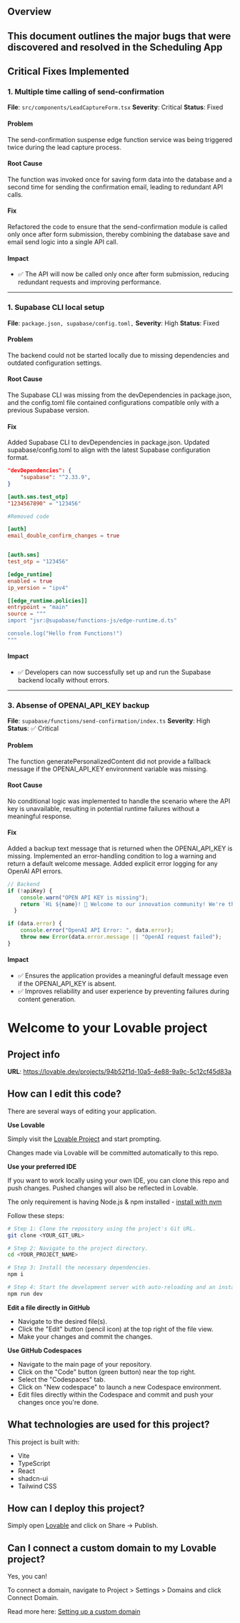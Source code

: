 ## Overview

This document outlines the major bugs that were discovered and resolved in the
Scheduling App
---

## Critical Fixes Implemented

### 1. Multiple time calling of send-confirmation

**File**: `src/components/LeadCaptureForm.tsx`
**Severity**: Critical
**Status**: Fixed

#### Problem

The send-confirmation suspense edge function service was being triggered twice during the lead capture process.

#### Root Cause

The function was invoked once for saving form data into the database and a second time for sending the confirmation email, leading to redundant API calls.

#### Fix

Refactored the code to ensure that the send-confirmation module is called only once after form submission, thereby combining the database save and email send logic into a single API call.

#### Impact

- ✅ The API will now be called only once after form submission, reducing redundant requests and improving performance.

---

### 1. Supabase CLI local setup

**File**: `package.json, supabase/config.toml,`
**Severity**: High
**Status**: Fixed

#### Problem

The backend could not be started locally due to missing dependencies and outdated configuration settings.

#### Root Cause

The Supabase CLI was missing from the devDependencies in package.json, and the config.toml file contained configurations compatible only with a previous Supabase version.

#### Fix

Added Supabase CLI to devDependencies in package.json.
Updated supabase/config.toml to align with the latest Supabase configuration format.

```json
"devDependencies": {
    "supabase": "^2.33.9",
}
```

```toml
[auth.sms.test_otp]
"1234567890" = "123456"

#Removed code

[auth]
email_double_confirm_changes = true


[auth.sms]
test_otp = "123456"

[edge_runtime]
enabled = true
ip_version = "ipv4"

[[edge_runtime.policies]]
entrypoint = "main"
source = """
import "jsr:@supabase/functions-js/edge-runtime.d.ts"

console.log("Hello from Functions!")
"""

```

#### Impact

- ✅ Developers can now successfully set up and run the Supabase backend locally without errors.

---

### 3. Absense of OPENAI_API_KEY backup

**File**: `supabase/functions/send-confirmation/index.ts`
**Severity**: High
**Status**: ✅ Critical

#### Problem

The function generatePersonalizedContent did not provide a fallback message if the OPENAI_API_KEY environment variable was missing.

#### Root Cause

No conditional logic was implemented to handle the scenario where the API key is unavailable, resulting in potential runtime failures without a meaningful response.

#### Fix

Added a backup text message that is returned when the OPENAI_API_KEY is missing.
Implemented an error-handling condition to log a warning and return a default welcome message.
Added explicit error logging for any OpenAI API errors.

```ts
// Backend
if (!apiKey) {
    console.warn("OPEN API KEY is missing");
    return `Hi ${name}! 🚀 Welcome to our innovation community! We're thrilled to have someone from the ${industry} industry join us. Get ready to discover cutting-edge insights, connect with fellow innovators, and unlock new opportunities that will transform how you work. This is just the beginning of your innovation journey!`;
  }

if (data.error) {
    console.error("OpenAI API Error: ", data.error);
    throw new Error(data.error.message || "OpenAI request failed");
}
```

#### Impact

- ✅ Ensures the application provides a meaningful default message even if the OPENAI_API_KEY is absent.
- ✅ Improves reliability and user experience by preventing failures during content generation.

# Welcome to your Lovable project

## Project info

**URL**: <https://lovable.dev/projects/94b52f1d-10a5-4e88-9a9c-5c12cf45d83a>

## How can I edit this code?

There are several ways of editing your application.

**Use Lovable**

Simply visit the [Lovable Project](https://lovable.dev/projects/94b52f1d-10a5-4e88-9a9c-5c12cf45d83a) and start prompting.

Changes made via Lovable will be committed automatically to this repo.

**Use your preferred IDE**

If you want to work locally using your own IDE, you can clone this repo and push changes. Pushed changes will also be reflected in Lovable.

The only requirement is having Node.js & npm installed - [install with nvm](https://github.com/nvm-sh/nvm#installing-and-updating)

Follow these steps:

```sh
# Step 1: Clone the repository using the project's Git URL.
git clone <YOUR_GIT_URL>

# Step 2: Navigate to the project directory.
cd <YOUR_PROJECT_NAME>

# Step 3: Install the necessary dependencies.
npm i

# Step 4: Start the development server with auto-reloading and an instant preview.
npm run dev
```

**Edit a file directly in GitHub**

- Navigate to the desired file(s).
- Click the "Edit" button (pencil icon) at the top right of the file view.
- Make your changes and commit the changes.

**Use GitHub Codespaces**

- Navigate to the main page of your repository.
- Click on the "Code" button (green button) near the top right.
- Select the "Codespaces" tab.
- Click on "New codespace" to launch a new Codespace environment.
- Edit files directly within the Codespace and commit and push your changes once you're done.

## What technologies are used for this project?

This project is built with:

- Vite
- TypeScript
- React
- shadcn-ui
- Tailwind CSS

## How can I deploy this project?

Simply open [Lovable](https://lovable.dev/projects/94b52f1d-10a5-4e88-9a9c-5c12cf45d83a) and click on Share -> Publish.

## Can I connect a custom domain to my Lovable project?

Yes, you can!

To connect a domain, navigate to Project > Settings > Domains and click Connect Domain.

Read more here: [Setting up a custom domain](https://docs.lovable.dev/tips-tricks/custom-domain#step-by-step-guide)
